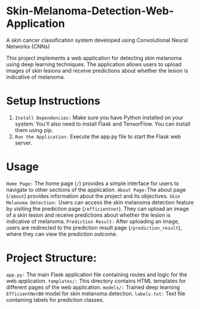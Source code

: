 # Skin-Melanoma-Detection-Web-Application
A skin cancer classification system developed using Convolutional Neural Networks (CNNs)

This project implements a web application for detecting skin melanoma using deep learning techniques. The application allows users to upload images of skin lesions and receive predictions about whether the lesion is indicative of melanoma.

# Setup Instructions
1. `Install Dependencies:` Make sure you have Python installed on your system. You'll also need to install Flask and TensorFlow. You can install them using pip.
2. `Run the Application:` Execute the app.py file to start the Flask web server.

# Usage
`Home Page:` The home page (`/`) provides a simple interface for users to navigate to other sections of the application.
`About Page:`The about page (`/about`) provides information about the project and its objectives.
`Skin Melanoma Detection:` Users can access the skin melanoma detection feature by visiting the prediction page (`/efficientnet`). They can upload an image of a skin lesion and receive predictions about whether the lesion is indicative of melanoma.
`Prediction Result:` After uploading an image, users are redirected to the prediction result page (`/prediction_result`), where they can view the prediction outcome.

# Project Structure:
`app.py:` The main Flask application file containing routes and logic for the web application.
`templates/:` This directory contains HTML templates for different pages of the web application.
`models/:` Trained deep learning `EfficientNetB0` model for skin melanoma detection.
`labels.txt:` Text file containing labels for prediction classes.
